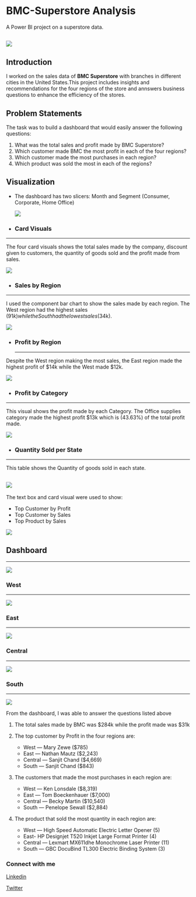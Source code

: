 # BMC-Superstore Analysis
A Power BI project on a superstore data.

  ![](head.webp)
---
## Introduction
I worked on the sales data of **BMC Superstore** with branches in different cities in the United States.This project includes insights and recommendations for the four regions of the store and annswers business questions to enhance the efficiency of the stores. 

## Problem Statements
The task was to build a dashboard that would easily answer the following questions:
1. What was the total sales and profit made by BMC Superstore?
2. Which customer made BMC the most profit in each of the four regions?
3. Which customer made the most purchases in each region?
4. Which product was sold the most in each of the regions?

## Visualization
- The dashboard has two slicers: Month and Segment (Consumer, Corporate, Home Office)

  
    ![](slicers.webp)

- ### Card Visuals
---
  The four card visuals shows the total sales made by the company, discount given to customers, the quantity of goods sold and the profit made from sales.
  
  ![](cards.webp)

 - ### Sales by Region
---
I used the component bar chart to show the sales made by each region. The West region had the highest sales ($91k) while the South had the lowest sales ($34k).

![](sales_region.webp)

- ### Profit by Region
  ---
 Despite the West region making the most sales, the East region made the highest profit of $14k while the West made $12k.

 ![](profit_by_region.webp)

 - ### Profit by Category
 ---
 This visual shows the profit made by each Category. The Office supplies category made the highest profit $13k which is (43.63%) of the total profit made.

  ![](profit_category.webp)

  - ### Quantity Sold per State
---

This table shows the Quantity of goods sold in each state.

![](quantity.webp)
---
The text box and card visual were used to show:

- Top Customer by Profit
- Top Customer by Sales
- Top Product by Sales
   
![](text_box.webp)

## Dashboard
---

![](dashboard.webp)

### West
---
![](west.webp)

### East
---
![](east.webp)

### Central
---
![](central.webp)

### South
---
![](south.webp)


From the dashboard, I was able to answer the questions listed above

1.  The total sales made by BMC was $284k while the profit made was $31k
  
2. The top customer by Profit in the four regions are:
   - West — Mary Zewe ($785)
   - East — Nathan Mautz ($2,243)
   - Central — Sanjit Chand ($4,669)
   - South — Sanjit Chand ($843)

 3. The customers that made the most purchases in each region are:
    - West — Ken Lonsdale ($8,319)
    - East — Tom Boeckenhauer ($7,000)
    - Central — Becky Martin ($10,540)
    - South — Penelope Sewall ($2,884)

 4. The product that sold the most quantity in each region are:
    - West — High Speed Automatic Electric Letter Opener (5)
    - East- HP Designjet T520 Inkjet Large Format Printer (4)
    - Central — Lexmart MX611dhe Monochrome Laser Printer (11)
    - South — GBC DocuBind TL300 Electric Binding System (3)


### Connect with me

  [Linkedin](linkedin.com/in/chibuzor-data-analyst) 
  
[Twitter](https://twitter.com/cisco_official?t=zdocHllXoG5cV__V9h0pWg&s=09)




    










  
